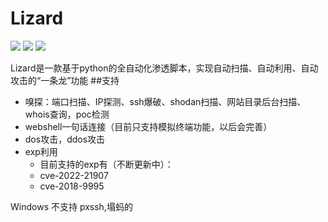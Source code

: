 # Lizard

![](https://img.shields.io/badge/language-python3.x-informational?style=flat&logo=python&logoColor=white&color=2bbc8a)
![](https://img.shields.io/badge/features-convenient-informational?style=flat&color=2bbc8a)
![](https://img.shields.io/badge/--informational?style=flat&logo=Linux&logoColor=white&color=2bbc8a)

Lizard是一款基于python的全自动化渗透脚本，实现自动扫描、自动利用、自动攻击的“一条龙”功能
##支持
* 嗅探：端口扫描、IP探测、ssh爆破、shodan扫描、网站目录后台扫描、whois查询，poc检测
* webshell一句话连接（目前只支持模拟终端功能，以后会完善）
* dos攻击，ddos攻击
* exp利用
    * 目前支持的exp有（不断更新中）：
    * cve-2022-21907
    * cve-2018-9995

Windows 不支持 pxssh,塌蚂的
